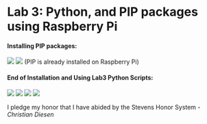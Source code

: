 # Lab 3: Python, and PIP packages using Raspberry Pi
#### Installing PIP packages:
![](https://github.com/cdiesen/EE-322/blob/main/lab3/images/152431.png)
![](https://github.com/cdiesen/EE-322/blob/main/lab3/images/152457.png)
(PIP is already installed on Raspberry Pi)

#### End of Installation and Using Lab3 Python Scripts:
![](https://github.com/cdiesen/EE-322/blob/main/lab3/images/153254.png)
![](https://github.com/cdiesen/EE-322/blob/main/lab3/images/155823.png)
![](https://github.com/cdiesen/EE-322/blob/main/lab3/images/155842.png)
![](https://github.com/cdiesen/EE-322/blob/main/lab3/images/154246.png)

I pledge my honor that I have abided by the Stevens Honor System - *Christian Diesen*
